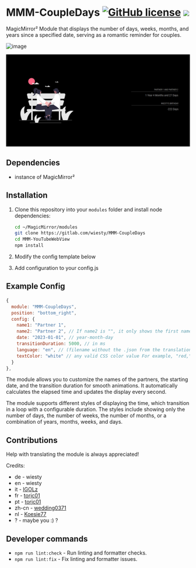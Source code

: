 # MMM-CoupleDays  [![GitHub license](https://img.shields.io/badge/license-MIT-blue.svg)](https://github.com/wiesty/MMM-CoupleDays/raw/master/LICENSE) <img src="https://img.shields.io/badge/Maintained%3F-yes-green.svg"/>
MagicMirror² Module that displays the number of days, weeks, months, and years since a specified date, serving as a romantic reminder for couples.


![image](https://i.imgur.com/cas14w7.jpg)

![screenshot](docs/screenshot.jpg)

## Dependencies

- instance of MagicMirror²

## Installation

1. Clone this repository into your `modules` folder and install node dependencies:

   ```bash
   cd ~/MagicMirror/modules
   git clone https://gitlab.com/wiesty/MMM-CoupleDays
   cd MMM-YouTubeWebView
   npm install
   ```

2. Modify the config template below
3. Add configuration to your config.js

## Example Config

```js
{
  module: "MMM-CoupleDays",
  position: "bottom_right",
  config: {
    name1: "Partner 1",
    name2: "Partner 2", // If name2 is "", it only shows the first name (for birthday trackers for exmaple)
    date: "2023-01-01", // year-month-day
    transitionDuration: 5000, // in ms
    language: "en", // (filename without the .json from the translations folder)
    textColor: "white" // any valid CSS color value For example, "red," or "#FFA500" (hex color)
  }
},
```

The module allows you to customize the names of the partners, the starting date, and the transition duration for smooth animations. It automatically calculates the elapsed time and updates the display every second.

The module supports different styles of displaying the time, which transition in a loop with a configurable duration. The styles include showing only the number of days, the number of weeks, the number of months, or a combination of years, months, weeks, and days.

## Contributions

Help with translating the module is always appreciated!

Credits:

- de - wiesty
- en - wiesty
- it - [IGOLz](https://github.com/IGOLz)
- fr - [torjc01](https://github.com/torjc01)
- pt - [torjc01](https://github.com/torjc01)
- zh-cn - [wedding0371](https://github.com/wedding0371)
- nl - [Koesie77](https://github.com/Koesie77)
- ? - maybe you :) ?

## Developer commands

- `npm run lint:check` - Run linting and formatter checks.
- `npm run lint:fix` - Fix linting and formatter issues.
